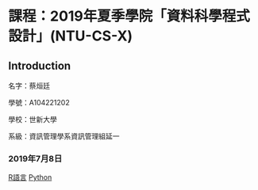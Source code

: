# 課程：2019年夏季學院「資料科學程式設計」(NTU-CS-X)

## Introduction
<p>名字：蔡烜廷</p>
<p>學號：A104221202</p>
<p>學校：世新大學</p>
<p>系級：資訊管理學系資訊管理組延一</p>

### 2019年7月8日
<a href="https://htmlpreview.github.io/?https://github.com/shainting/Data-Science-Programming/blob/master/Week01/hw01.html">R語言</a>
<a href="https://github.com/shainting/Data-Science-Programming/blob/master/Week01/20190708.ipynb">Python</a>
